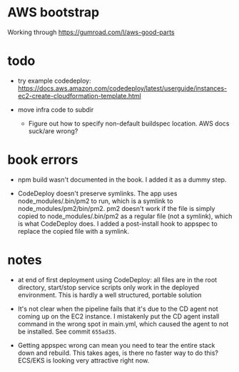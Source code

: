 # AWS bootstrap

Working through https://gumroad.com/l/aws-good-parts

# todo

- try example codedeploy: https://docs.aws.amazon.com/codedeploy/latest/userguide/instances-ec2-create-cloudformation-template.html

- move infra code to subdir
    - Figure out how to specify non-default buildspec location. AWS docs
      suck/are wrong?

# book errors

- npm build wasn't documented in the book. I added it as a dummy step.

- CodeDeploy doesn't preserve symlinks. The app uses node_modules/.bin/pm2
  to run, which is a symlink to node_modules/pm2/bin/pm2. pm2 doesn't work
  if the file is simply copied to node_modules/.bin/pm2 as a regular file
  (not a symlink), which is what CodeDeploy does. I added a post-install
  hook to appspec to replace the copied file with a symlink.

# notes

- at end of first deployment using CodeDeploy: all files are in the root
  directory, start/stop service scripts only work in the deployed environment.
  This is hardly a well structured, portable solution

- It's not clear when the pipeline fails that it's due to the CD agent not
  coming up on the EC2 instance. I mistakenly put the CD agent install command
  in the wrong spot in main.yml, which caused the agent to not be installed.
  See commit `655ad35`.

- Getting appspec wrong can mean you need to tear the entire stack down and
  rebuild. This takes ages, is there no faster way to do this? ECS/EKS is
  looking very attractive right now.